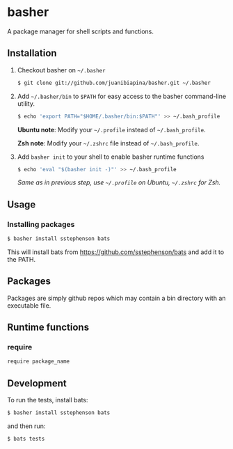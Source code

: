 # basher

A package manager for shell scripts and functions.

## Installation

1. Checkout basher on `~/.basher`

    ~~~ sh
    $ git clone git://github.com/juanibiapina/basher.git ~/.basher
    ~~~

2. Add `~/.basher/bin` to `$PATH` for easy access to the basher command-line utility.

    ~~~ sh
    $ echo 'export PATH="$HOME/.basher/bin:$PATH"' >> ~/.bash_profile
    ~~~

    **Ubuntu note**: Modify your `~/.profile` instead of `~/.bash_profile`.

    **Zsh note**: Modify your `~/.zshrc` file instead of `~/.bash_profile`.

3. Add `basher init` to your shell to enable basher runtime functions

    ~~~ sh
    $ echo 'eval "$(basher init -)"' >> ~/.bash_profile
    ~~~

    _Same as in previous step, use `~/.profile` on Ubuntu, `~/.zshrc` for Zsh._

## Usage

### Installing packages

~~~ sh
$ basher install sstephenson bats
~~~

This will install bats from https://github.com/sstephenson/bats and add it to the PATH.

## Packages

Packages are simply github repos which may contain a bin directory with an executable file.

## Runtime functions

### require

~~~ sh
require package_name
~~~

## Development

To run the tests, install bats:

~~~ sh
$ basher install sstephenson bats
~~~

and then run:

~~~ sh
$ bats tests
~~~
